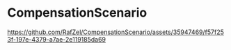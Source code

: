 # CompensationScenario
https://github.com/RafZel/CompensationScenario/assets/35947469/f57f253f-197e-4379-a7ae-2e119185da69
